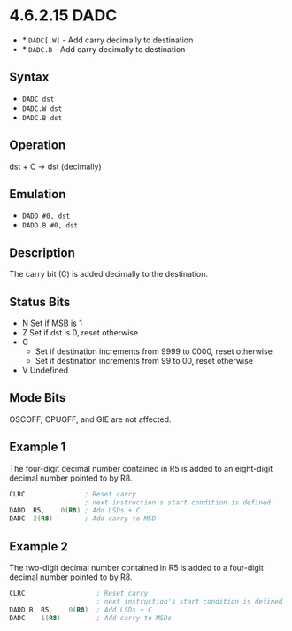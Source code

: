 # 4.6.2.15 DADC

- \* `DADC[.W]` - Add carry decimally to destination
- \* `DADC.B` - Add carry decimally to destination

## Syntax

- `DADC dst`
- `DADC.W dst`
- `DADC.B dst`

## Operation

dst + C → dst (decimally)

## Emulation

- `DADD #0, dst`
- `DADD.B #0, dst`

## Description

The carry bit (C) is added decimally to the destination.

## Status Bits

- N Set if MSB is 1
- Z Set if dst is 0, reset otherwise
- C
  - Set if destination increments from 9999 to 0000, reset otherwise
  - Set if destination increments from 99 to 00, reset otherwise
- V Undefined

## Mode Bits

OSCOFF, CPUOFF, and GIE are not affected.

## Example 1

The four-digit decimal number contained in R5 is added to an eight-digit decimal number pointed to by R8.

```asm
CLRC               ; Reset carry
                   ; next instruction's start condition is defined
DADD  R5,    0(R8) ; Add LSDs + C
DADC  2(R8)        ; Add carry to MSD
```

## Example 2

The two-digit decimal number contained in R5 is added to a four-digit decimal number pointed to by R8.

```asm
CLRC                  ; Reset carry
                      ; next instruction's start condition is defined
DADD.B  R5,    0(R8)  ; Add LSDs + C
DADC    1(R8)         ; Add carry to MSDs
```

